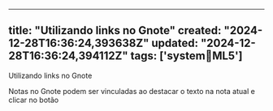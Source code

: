
--- 
title: "Utilizando links no Gnote"
created: "2024-12-28T16:36:24,393638Z"
updated: "2024-12-28T16:36:24,394112Z"
tags: ['system:notebook:ML5']
--- 

Utilizando links no Gnote

Notas no Gnote podem ser vinculadas ao destacar o texto na nota atual e clicar no botão 